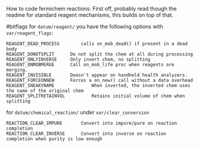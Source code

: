 How to code fermichem reactions:
First off, probably read though the readme for standard reagent mechanisms, this builds on top of that.

#bitflags
for `datum/reagent/` you have the following options with `var/reagent_flags`:

```
REAGENT_DEAD_PROCESS		calls on_mob_dead() if present in a dead body
REAGENT_DONOTSPLIT		Do not split the chem at all during processing
REAGENT_ONLYINVERSE		Only invert chem, no splitting
REAGENT_ONMOBMERGE		Call on_mob_life proc when reagents are merging.
REAGENT_INVISIBLE		Doesn't appear on handheld health analyzers.
REAGENT_FORCEONNEW		Forces a on_new() call without a data overhead
REAGENT_SNEAKYNAME          	When inverted, the inverted chem uses the name of the original chem
REAGENT_SPLITRETAINVOL      	Retains initial volume of chem when splitting
```

for `datum/chemical_reaction/` under `var/clear_conversion`

```
REACTION_CLEAR_IMPURE       Convert into impure/pure on reaction completion
REACTION_CLEAR_INVERSE      Convert into inverse on reaction completion when purity is low enough
```
